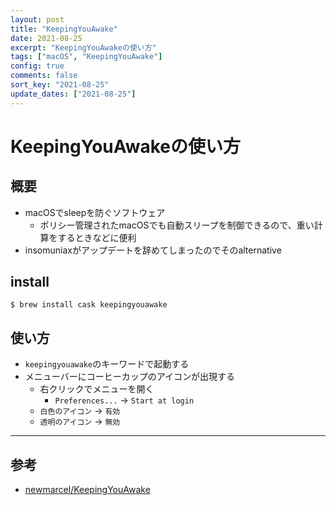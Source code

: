 ```yaml
---
layout: post
title: "KeepingYouAwake"
date: 2021-08-25
excerpt: "KeepingYouAwakeの使い方"
tags: ["macOS", "KeepingYouAwake"]
config: true
comments: false
sort_key: "2021-08-25"
update_dates: ["2021-08-25"]
---
```


# KeepingYouAwakeの使い方

## 概要
 - macOSでsleepを防ぐソフトウェア
   - ポリシー管理されたmacOSでも自動スリープを制御できるので、重い計算をするときなどに便利
 - insomuniaxがアップデートを辞めてしまったのでそのalternative

## install

```console
$ brew install cask keepingyouawake
```

## 使い方
 - `keepingyouawake`のキーワードで起動する
 - メニューバーにコーヒーカップのアイコンが出現する
   - 右クリックでメニューを開く
     - `Preferences...` -> `Start at login`
   - `白色のアイコン` -> `有効`
   - `透明のアイコン` -> `無効`

---

## 参考
 - [newmarcel/KeepingYouAwake](https://github.com/newmarcel/KeepingYouAwake)
